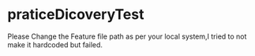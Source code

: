 # praticeDicoveryTest
Please Change the Feature file path as per your local system,I tried to not make it hardcoded but failed.
